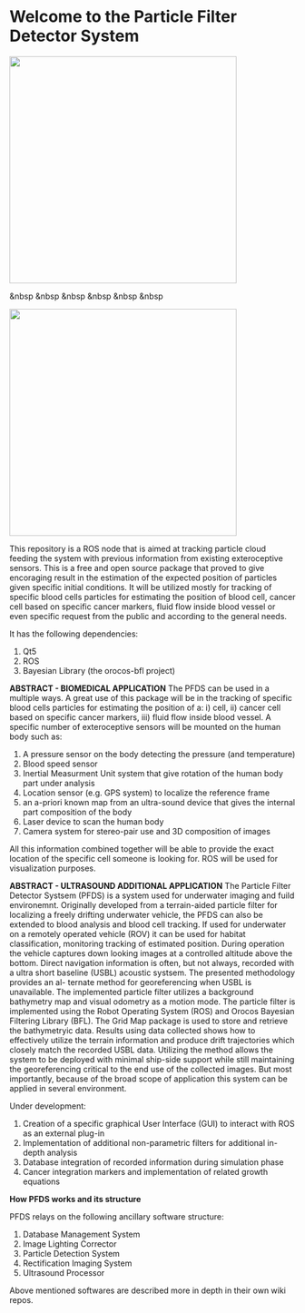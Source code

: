 # Welcome to the Particle Filter Detector System
<div>

<img src="https://user-images.githubusercontent.com/55800613/79771851-602b2b00-82fd-11ea-98ba-a53b54eeb381.png" width="400" height="400">

&nbsp &nbsp &nbsp &nbsp &nbsp &nbsp

<img src="https://user-images.githubusercontent.com/55800613/79771949-7cc76300-82fd-11ea-9a92-719507dcde5d.png" width="400" height="400">
</div>


This repository is a ROS node that is aimed at tracking particle cloud feeding the system with previous information from existing exteroceptive sensors. This is a free and open source package that proved to give encoraging result in the estimation of the expected position of particles given specific initial conditions. 
It will be utilized mostly for tracking of specific blood cells particles for estimating the position of blood cell, cancer cell based on specific cancer markers, fluid flow inside blood vessel or even specific request from the public and according to the general needs.

It has the following dependencies:
1. Qt5 
2. ROS
3. Bayesian Library (the orocos-bfl project)

**ABSTRACT - BIOMEDICAL APPLICATION**
The PFDS can be used in a multiple ways. A great use of this package will be in the tracking of specific blood cells particles for estimating the position of a: i) cell, ii) cancer cell based on specific cancer markers, iii) fluid flow inside blood vessel. A specific number of exteroceptive sensors will be mounted on the human body such as:
1. A pressure sensor on the body detecting the pressure (and temperature)
2. Blood speed sensor
3. Inertial Measurment Unit system that give rotation of the human body part under analysis
4. Location sensor (e.g. GPS system) to localize the reference frame
5. an a-priori known map from an ultra-sound device that gives the internal part composition of the body
6. Laser device to scan the human body
7. Camera system for stereo-pair use and 3D composition of images

All this information combined together will be able to provide the exact location of the specific cell someone is looking for. ROS will be used for visualization purposes.


**ABSTRACT - ULTRASOUND ADDITIONAL APPLICATION**
The Particle Filter Detector Systsem (PFDS) is a system used for underwater imaging and fuild environemnt. 
Originally developed from a terrain-aided particle filter for localizing a freely drifting  underwater  vehicle, the PFDS can also be extended to blood analysis and blood cell tracking.
If used for underwater on a remotely operated vehicle (ROV) it can be used for habitat  classification,  monitoring tracking of estimated position. During  operation  the vehicle captures down looking images at a controlled altitude above the bottom. Direct navigation information is often, but not always, recorded with a ultra short
baseline  (USBL)  acoustic  systsem. The  presented  methodology  provides  an  al-
ternate method for georeferencing when USBL is unavailable.  The implemented
particle filter utilizes a background bathymetry map and visual odometry as a motion mode.  The particle filter is implemented using the Robot Operating System (ROS) and Orocos Bayesian Filtering Library (BFL). The Grid Map package is used to store and retrieve the bathymetryic data.  Results using data collected shows how to effectively utilize the terrain information and produce drift trajectories which closely match the recorded USBL data. Utilizing the method allows the system to be deployed with minimal ship-side support while still maintaining the georeferencing critical to the end use of the collected images. But most importantly, because of the broad scope of application this system can be applied in several environment.

Under development:
1. Creation of a specific graphical User Interface (GUI) to interact with ROS as an external plug-in
2. Implementation of additional non-parametric filters for additional in-depth analysis
3. Database integration of recorded information during simulation phase
4. Cancer integration markers and implementation of related growth equations

**How PFDS works and its structure**

PFDS relays on the following ancillary software structure:

1) Database Management System
2) Image Lighting Corrector
3) Particle Detection System
4) Rectification Imaging System
5) Ultrasound Processor

Above mentioned softwares are described more in depth in their own wiki repos.

